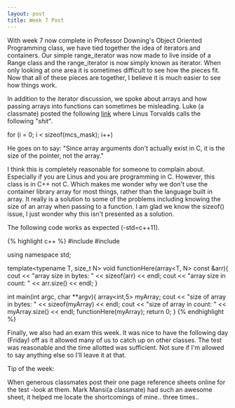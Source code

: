 ```yaml
---
layout: post
title: Week 7 Post
---
```


With week 7 now complete in Professor Downing's Object Oriented Programming class, we have tied together the idea of iterators and containers. Our simple range_iterator was now made to live inside of a Range class and the range_iterator is now simply known as iterator. When only looking at one area it is sometimes difficult to see how the pieces fit. Now that all of these pieces are together, I believe it is much easier to see how things work.

In addition to the iterator discussion, we spoke about arrays and how passing arrays into functions can sometimes be misleading. Luke (a classmate) posted the following [link](https://lkml.org/lkml/2015/9/3/428) where Linus Torvalds calls the following "_shit_".

for (i = 0; i < sizeof(mcs_mask); i++)

He goes on to say: 
"Since array arguments don't actually exist in C, it is the size of the pointer, not the array."

I think this is completely reasonable for someone to complain about. Especially if you are Linus and you are programming in C. However, this class is in C++ not C. Which makes me wonder why we don't use the container library array for most things, rather than the language built in array. It really is a solution to some of the problems including knowing the size of an array when passing to a function. I am glad we know the sizeof() issue, I just wonder why this isn't presented as a solution. 

The following code works as expected (-std=c++11). 

{% highlight c++ %}
#include <iostream>
#include <array>

using namespace std;

template<typename T, size_t N>
void functionHere(array<T, N> const &arr){
	cout << "array size in bytes: " << sizeof(arr) << endl;
	cout << "array size in count: " << arr.size() << endl;
}

int main(int argc, char **argv){
	array<int,5> myArray;
	cout << "size of array in bytes: " << sizeof(myArray) << endl;
	cout << "size of array in count: " << myArray.size() << endl;
	functionHere(myArray);
	return 0;
}
{% endhighlight %}

Finally, we also had an exam this week. It was nice to have the following day (Friday) off as it allowed many of us to catch up on other classes. The test was reasonable and the time allotted was sufficient. Not sure if I'm allowed to say anything else so I'll leave it at that. 


Tip of the week:

When generous classmates post their one page reference sheets online for the test -look at them. Mark Mansi(a classmate) had such an awesome sheet, it helped me locate the shortcomings of mine.. three times.. 